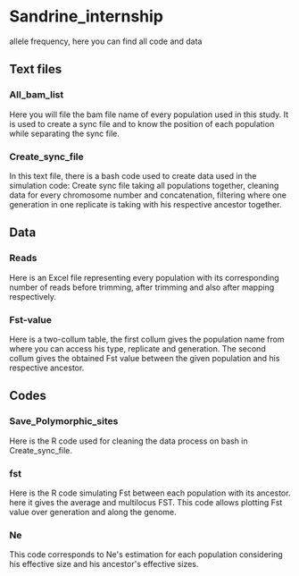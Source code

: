 # Sandrine_internship
allele frequency, here you can find all code and data

## Text files

### All_bam_list

Here you will file the bam file name of every population used in this study. It is used to create a sync file and to know the position of each population while separating the sync file.

### Create_sync_file

In this text file, there is a bash code used to create data used in the simulation code: Create sync file taking all populations together, cleaning data for every chromosome number and concatenation, filtering where one generation in one replicate is taking with his respective ancestor together.


## Data

### Reads

Here is an Excel file representing every population with its corresponding number of reads before trimming, after trimming and also after mapping respectively.

### Fst-value

Here is a two-collum table, the first collum gives the population name from where you can access his type, replicate and generation. The second collum gives the obtained Fst value between the given population and his respective ancestor.


## Codes

### Save_Polymorphic_sites

Here is the R code used for cleaning the data process on bash in Create_sync_file.

### fst

Here is the R code simulating Fst between each population with its ancestor. here it gives the average and multilocus FST. This code allows plotting Fst value over generation and along the genome.

### Ne

This code corresponds to Ne's estimation for each population considering his effective size and his ancestor's effective sizes.
